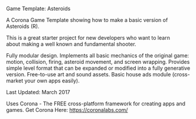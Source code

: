 Game Template: Asteroids

A Corona Game Template showing how to make a basic version of Asteroids (R).

This is a great starter project for new developers who want to learn about making a well known and fundamental shooter.

Fully modular design.
Implements all basic mechanics of the original game: motion, collision, firing, asteroid movement, and screen wrapping.
Provides simple level format that can be expanded or modified into a fully generative version.
Free-to-use art and sound assets.
Basic house ads module (cross-market your own apps easily).

Last Updated: March 2017

Uses Corona - The FREE cross-platform framework for creating apps and games.
Get Corona Here: https://coronalabs.com/